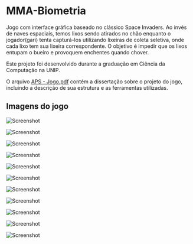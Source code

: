 # MMA-Biometria
Jogo com interface gráfica baseado no clássico Space Invaders. Ao invés de naves espaciais, temos lixos sendo atirados no chão enquanto o jogador(gari) tenta capturá-los utilizando lixeiras de coleta seletiva, onde cada lixo tem sua lixeira correspondente. O objetivo é impedir que os lixos entupam o bueiro e provoquem enchentes quando chover.

Este projeto foi desenvolvido durante a graduação em Ciência da Computação na UNIP.

O arquivo [APS - Jogo.pdf](https://github.com/yuryrodrigues/TrashAttack-jogo/blob/master/APS%20-%20Jogo.pdf) contém a dissertação sobre o projeto do jogo, incluindo a descrição de sua estrutura e as ferramentas utilizadas.

Imagens do jogo
-------------------

![Screenshot](img/01.png)

![Screenshot](img/02.png)

![Screenshot](img/03.png)

![Screenshot](img/04.png)

![Screenshot](img/05.png)

![Screenshot](img/06.png)

![Screenshot](img/07.png)

![Screenshot](img/08.png)

![Screenshot](img/09.png)

![Screenshot](img/10.png)

![Screenshot](img/11.png)
